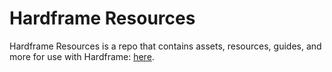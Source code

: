 # Hardframe Resources #
Hardframe Resources is a repo that contains assets, resources, guides, and more for use with Hardframe: [here](https://github.com/iMakeMehPrograms/hardframe). 
